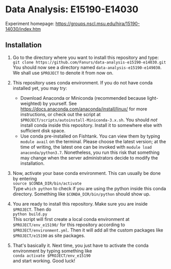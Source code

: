 # Data Analysis: E15190-E14030

Experiment homepage: https://groups.nscl.msu.edu/hira/15190-14030/index.htm


## Installation
1. Go to the directory where you want to install this repository and type:<br>
`git clone https://github.com/Fanurs/data-analysis-e15190-e14030.git`<br>
You should now see a directory named `data-analysis-e15190-e149030`. We shall use `$PROJECT` to denote it from now on.

1. This repository uses conda environment. If you do not have conda installed yet, you may try:
    - Download Anaconda or Miniconda (recommended because light-weighted) by yourself. See https://docs.anaconda.com/anaconda/install/linux/ for more instructions, or check out the script at `$PROJECT/scripts/autoinstall-Miniconda-3.x.sh`. You should *not* install conda inside this repository. Install it to somewhere else with sufficient disk space.
    - Use conda pre-installed on Fishtank. You can view them by typing `module avail` on the terminal. Please choose the latest version; at the time of writing, the latest one can be invoked with `module load anaconda/python3.7`. Nonetheless, you run this risk that something may change when the server administrators decide to modify the installation.

1. Now, activate your base conda environment. This can usually be done by entering<br>
`source $CONDA_DIR/bin/activate`<br>
Type `which python` to check if you are using the python inside this conda directory. Something like `$CONDA_DIR/bin/python` should show up.

1. You are ready to install this repository. Make sure you are inside `$PROJECT`. Then do<br>
`python build.py`<br>
This script will first create a local conda environment at `$PROJECT/env_e15190/` for this repository according to `$PROJECT/environment.yml`. Then it will add all the custom packages like `$PROJECT/e15190` as site packages.

1. That's basically it. Next time, you just have to activate the conda environment by typing something like<br>
`conda activate $PROJECT/env_e15190`<br>
and start working. Good luck!
